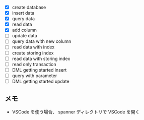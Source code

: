 - [x] create database
- [x] insert data
- [x] query data
- [x] read data
- [x] add column
- [ ] update data
- [ ] query data with new column
- [ ] read data with index
- [ ] create storing index
- [ ] read data with storing index
- [ ] read only transaction
- [ ] DML getting started insert
- [ ] query with parameter
- [ ] DML getting started update

## メモ

- VSCode を使う場合、 spanner ディレクトリで VSCode を開く
